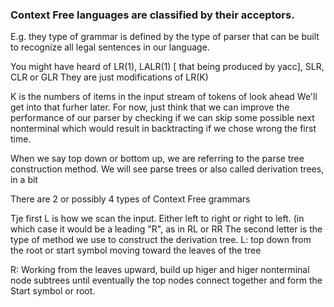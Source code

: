### Context Free languages are classified by their acceptors.

E.g. they type of grammar is defined by the type of parser that can be built to recognize all legal sentences in our language.

You might have heard of LR(1), LALR(1) [ that being produced by yacc], SLR, CLR or GLR
They are just modifications of LR(K)

K is the numbers of items in the input stream of tokens of look ahead
We'll get into that furher later. For now, just think that we can improve the performance of our parser by checking if we can skip some possible next nonterminal
which would result in backtracting if we chose wrong the first time.

When we say top down or bottom up, we are referring to the parse tree construction method.
We will see parse trees  or also called derivation trees, in a bit

There are 2 or possibly 4 types of Context Free grammars


Tje first L is how we scan the  input. Either left to right or right to left. (in which case it would be a leading "R", as in RL or RR
The second letter is the type of method we use to construct the derivation tree.
L: top down from the root or start symbol moving toward the leaves of the tree

R: Working from the leaves upward, build up higer and higer nonterminal node subtrees until eventually the top nodes connect together and form the Start symbol or root.



